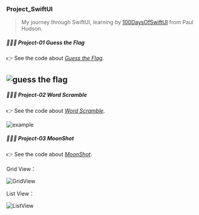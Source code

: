 ### Project_SwiftUI

> My journey through SwiftUI, learning by [100DaysOfSwiftUI](https://www.hackingwithswift.com/100/swiftui) from Paul Hudson.

##### 👩🏻‍💻  Project-01   ***Guess the Flag*** 
👉 See the code about *[Guess the Flag](https://github.com/PonyoBobo/Project_SwiftUI/tree/main/GuessTheFlag)*.

![guess the flag](https://user-images.githubusercontent.com/96323754/162131611-cda8ee90-9b74-46b8-9f2e-e22455240521.png)
---
##### 👩🏻‍💻  Project-02   ***Word Scramble*** 
👉 See the code about *[Word Scramble](https://github.com/PonyoBobo/Project_SwiftUI/tree/main/WordScramble)*.

![example](https://user-images.githubusercontent.com/96323754/162129778-95c326f7-3651-47b1-8368-b424cfbd325b.png)


##### 👩🏻‍💻  Project-03   ***MoonShot*** 
👉 See the code about *[MoonShot](https://github.com/PonyoBobo/Project_SwiftUI/tree/main/MoonShot)*.

Grid View：

![GridView](https://user-images.githubusercontent.com/96323754/170263495-3848f63f-b04d-4b79-8535-76acd2bda606.png)

List View：

![ListView](https://user-images.githubusercontent.com/96323754/170263516-20fa030b-295f-4da7-b31d-03fac268a9f7.png)

